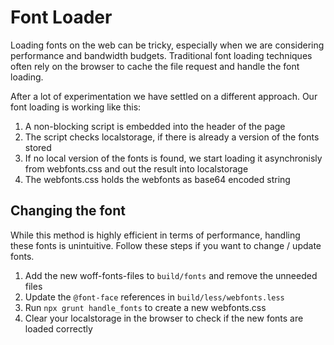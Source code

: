 # Font Loader
Loading fonts on the web can be tricky, especially when we are considering
performance and bandwidth budgets. Traditional font loading techniques often rely
on the browser to cache the file request and handle the font loading.

After a lot of experimentation we have settled on a different approach. Our font
loading is working like this:

1. A non-blocking script is embedded into the header of the page
2. The script checks localstorage, if there is already a version of the fonts stored
3. If no local version of the fonts is found, we start loading it asynchronisly
from webfonts.css and out the result into localstorage
4. The webfonts.css holds the webfonts as base64 encoded string

## Changing the font

While this method is highly efficient in terms of performance, handling these
fonts is unintuitive. Follow these steps if you want to change / update fonts.

1. Add the new woff-fonts-files to `build/fonts` and remove the unneeded files
2. Update the `@font-face` references in `build/less/webfonts.less`
3. Run `npx grunt handle_fonts` to create a new webfonts.css
4. Clear your localstorage in the browser to check if the new fonts are loaded correctly
